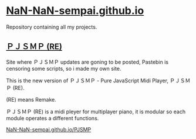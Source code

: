 # [NaN-NaN-sempai.github.io](https://nan-nan-sempai.github.io/)
Repository containing all my projects.


## [ＰＪＳＭＰ (RE)](NaN-NaN-sempai.github.io/PJSMP)
Site where ＰＪＳＭＰ updates are goning to be posted, Pastebin is censoring some scripts, so i made my own site.

This is the new version of ＰＪＳＭＰ - Pure JavaScript Midi Player, ＰＪＳＭＰ (RE).

(RE) means Remake.

ＰＪＳＭＰ (RE) is a midi pleyer for multiplayer piano, it is modular so each module operates a different functions.

[NaN-NaN-sempai.github.io/PJSMP](NaN-NaN-sempai.github.io/PJSMP)
